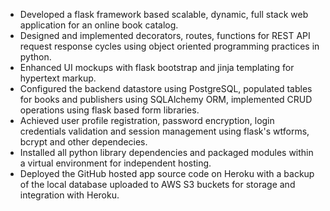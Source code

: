 - Developed a flask framework based scalable, dynamic, full stack web application for an online book catalog.
- Designed and implemented decorators, routes, functions for REST API request response cycles using object oriented programming practices in python.
- Enhanced UI mockups with flask bootstrap and jinja templating for hypertext markup.
- Configured the backend datastore using PostgreSQL, populated tables for books and publishers using SQLAlchemy ORM, implemented CRUD operations using flask based form libraries.
- Achieved user profile registration, password encryption, login credentials validation and session management using flask's wtforms, bcrypt and other dependecies.
- Installed all python library dependencies and packaged modules within a virtual environment for independent hosting.
- Deployed the GitHub hosted app source code on Heroku with a backup of the local database uploaded to AWS S3 buckets for storage and integration with Heroku.
